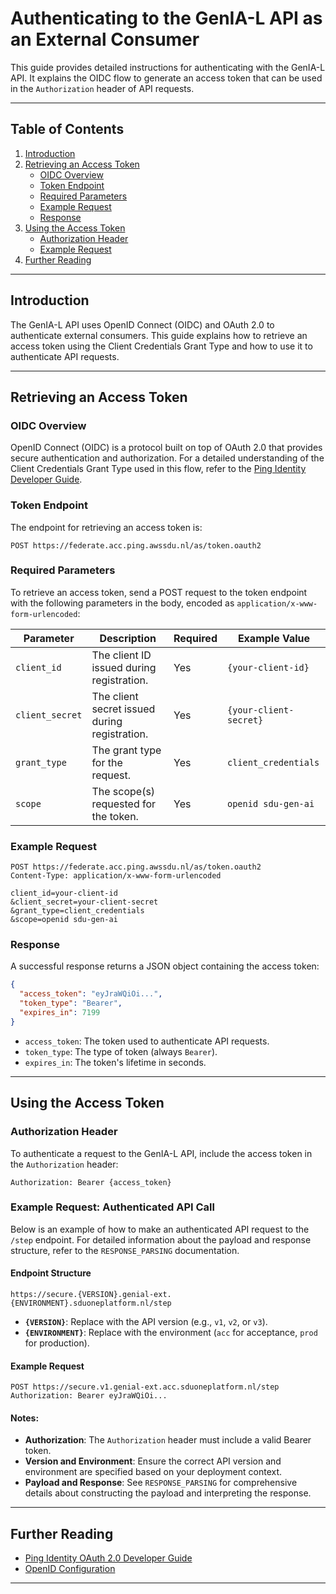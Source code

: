 # Authenticating to the GenIA-L API as an External Consumer

This guide provides detailed instructions for authenticating with the GenIA-L API. It explains the OIDC flow to generate an access token that can be used in the `Authorization` header of API requests.

---

## Table of Contents

1. [Introduction](#introduction)
2. [Retrieving an Access Token](#retrieving-an-access-token)
   - [OIDC Overview](#oidc-overview)
   - [Token Endpoint](#token-endpoint)
   - [Required Parameters](#required-parameters)
   - [Example Request](#example-request)
   - [Response](#response)
3. [Using the Access Token](#using-the-access-token)
   - [Authorization Header](#authorization-header)
   - [Example Request](#example-auth-header)
4. [Further Reading](#further-reading)

---

<a name="introduction"></a>

## Introduction

The GenIA-L API uses OpenID Connect (OIDC) and OAuth 2.0 to authenticate external consumers. This guide explains how to retrieve an access token using the Client Credentials Grant Type and how to use it to authenticate API requests.

---

<a name="retrieving-an-access-token"></a>

## Retrieving an Access Token

<a name="oidc-overview"></a>

### OIDC Overview

OpenID Connect (OIDC) is a protocol built on top of OAuth 2.0 that provides secure authentication and authorization. For a detailed understanding of the Client Credentials Grant Type used in this flow, refer to the [Ping Identity Developer Guide](https://docs.pingidentity.com/developer-resources/oauth_20_developer_guide/client-credentials-grant-type.html).

<a name="token-endpoint"></a>

### Token Endpoint

The endpoint for retrieving an access token is:

```
POST https://federate.acc.ping.awssdu.nl/as/token.oauth2
```

<a name="required-parameters"></a>

### Required Parameters

To retrieve an access token, send a POST request to the token endpoint with the following parameters in the body, encoded as `application/x-www-form-urlencoded`:

| Parameter       | Description                                   | Required | Example Value          |
| --------------- | --------------------------------------------- | -------- | ---------------------- |
| `client_id`     | The client ID issued during registration.     | Yes      | `{your-client-id}`     |
| `client_secret` | The client secret issued during registration. | Yes      | `{your-client-secret}` |
| `grant_type`    | The grant type for the request.               | Yes      | `client_credentials`   |
| `scope`         | The scope(s) requested for the token.         | Yes      | `openid sdu-gen-ai`    |

<a name="example-request"></a>

### Example Request

```http
POST https://federate.acc.ping.awssdu.nl/as/token.oauth2
Content-Type: application/x-www-form-urlencoded

client_id=your-client-id
&client_secret=your-client-secret
&grant_type=client_credentials
&scope=openid sdu-gen-ai
```

<a name="response"></a>

### Response

A successful response returns a JSON object containing the access token:

```json
{
  "access_token": "eyJraWQiOi...",
  "token_type": "Bearer",
  "expires_in": 7199
}
```

- `access_token`: The token used to authenticate API requests.
- `token_type`: The type of token (always `Bearer`).
- `expires_in`: The token's lifetime in seconds.

---

<a name="using-the-access-token"></a>

## Using the Access Token

<a name="authorization-header"></a>

### Authorization Header

To authenticate a request to the GenIA-L API, include the access token in the `Authorization` header:

```http
Authorization: Bearer {access_token}
```

<a name="example-auth-header"></a>

### Example Request: Authenticated API Call

Below is an example of how to make an authenticated API request to the `/step` endpoint. For detailed information about the payload and response structure, refer to the `RESPONSE_PARSING` documentation.

#### Endpoint Structure

```plaintext
https://secure.{VERSION}.genial-ext.{ENVIRONMENT}.sduoneplatform.nl/step
```

- **`{VERSION}`**: Replace with the API version (e.g., `v1`, `v2`, or `v3`).
- **`{ENVIRONMENT}`**: Replace with the environment (`acc` for acceptance, `prod` for production).

#### Example Request

```http
POST https://secure.v1.genial-ext.acc.sduoneplatform.nl/step
Authorization: Bearer eyJraWQiOi...
```

#### Notes:

- **Authorization**: The `Authorization` header must include a valid Bearer token.
- **Version and Environment**: Ensure the correct API version and environment are specified based on your deployment context.
- **Payload and Response**: See `RESPONSE_PARSING` for comprehensive details about constructing the payload and interpreting the response.

---

<a name="further-reading"></a>

## Further Reading

- [Ping Identity OAuth 2.0 Developer Guide](https://docs.pingidentity.com/developer-resources/oauth_20_developer_guide/client-credentials-grant-type.html)
- [OpenID Configuration](https://federate.prod.ping.awssdu.nl/.well-known/openid-configuration)

---

